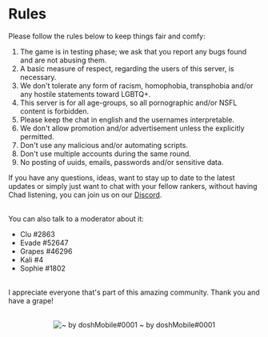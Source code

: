 # Rules

Please follow the rules below to keep things fair and comfy:

1. The game is in testing phase; we ask that you report any bugs found and are not abusing them.
2. A basic measure of respect, regarding the users of this server, is necessary.
3. We don't tolerate any form of racism, homophobia, transphobia and/or any hostile statements toward LGBTQ+.
4. This server is for all age-groups, so all pornographic and/or NSFL content is forbidden.
5. Please keep the chat in english and the usernames interpretable.
6. We don't allow promotion and/or advertisement unless the explicitly permitted.
7. Don't use any malicious and/or automating scripts.
8. Don't use multiple accounts during the same round.
9. No posting of uuids, emails, passwords and/or sensitive data.

If you have any questions, ideas, want to stay up to date to the latest updates or simply just want to chat with your
fellow rankers, without having Chad listening, you can join us on our
<a href="https://discord.gg/ThKzCknfFr" target="_blank">Discord</a>.

<br/>
You can also talk to a moderator about it:

- Clu #2863
- Evade #52647
- Grapes #46296
- Kali #4
- Sophie #1802

<br/>
I appreciate everyone that's part of this amazing community. Thank you and have a grape!
<br/><br/>

<p align="center">
<img src="/img/grapeDoodle.png" alt="~ by doshMobile#0001" title="Take a grape :)"/>
~ by doshMobile#0001
</p>